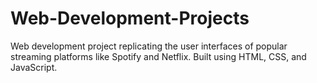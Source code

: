 # Web-Development-Projects
Web development project replicating the user interfaces of popular streaming platforms like Spotify and Netflix. Built using HTML, CSS, and JavaScript.
